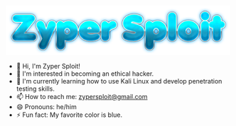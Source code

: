 <p align="center">
  <img src="https://github.com/zypersploit/zypersploit/blob/main/images/text.png" alt="Zypher Sploit's Text"/>
</p>

- 👋 Hi, I'm Zyper Sploit!
- 👀 I'm interested in becoming an ethical hacker. 
- 🌱 I'm currently learning how to use Kali Linux and develop penetration testing skills. 
- 📫 How to reach me: zypersploit@gmail.com
- 😄 Pronouns: he/him
- ⚡ Fun fact: My favorite color is blue.
